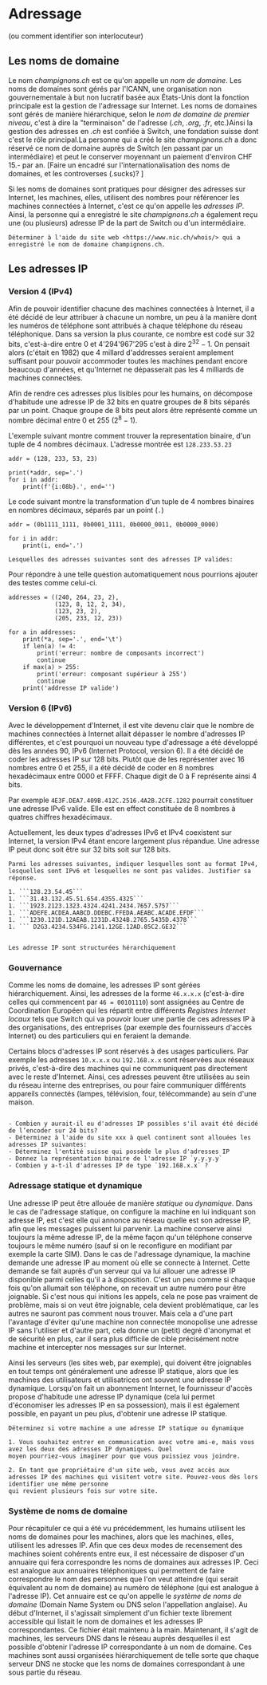 # Adressage

(ou comment identifier son interlocuteur)

## Les noms de domaine

Le nom *champignons.ch* est ce qu'on appelle un *nom de domaine*.
Les noms de domaines sont gérés par l'ICANN, une organisation non gouvernementale à but non lucratif
basée aux États-Unis dont la fonction principale est la gestion de l'adressage sur Internet.
Les noms de domaines sont gérés de manière hiérarchique, selon le
*nom de domaine de premier niveau*, c'est à dire la "terminaison" de l'adresse (*.ch*, *.org*, *.fr*, etc.)Ainsi la gestion des adresses en *.ch* est confiée à Switch, une fondation suisse dont c'est le rôle principal.La personne qui a créé le site *champignons.ch* a donc
réservé ce nom de domaine auprès de Switch (en passant par un intermédiaire) et peut le conserver moyennant un paiement d'environ CHF 15.- par an.
[Faire un encadré sur l'internationalisation des noms de domaines, et les controverses (.sucks)? ]

Si les noms de domaines sont pratiques pour désigner des adresses sur Internet, les machines, elles, utilisent des
nombres pour référencer les machines connectées à Internet, c'est ce qu'on appelle les *adresses IP*. Ainsi,
la personne qui a enregistré le site *champignons.ch* a également reçu une (ou plusieurs) adresse IP de la part de
Switch ou d'un intermédiaire.

<!-- Ajouter une illustration de la gestion des noms de domaines?  -->

```{micro}
Déterminer à l'aide du site web <https://www.nic.ch/whois/> qui a enregistré le nom de domaine champignons.ch.
````
## Les adresses IP

### Version 4 (IPv4)

Afin de pouvoir identifier chacune des machines connectées à Internet, il a été décidé de leur attribuer à chacune
un nombre, un peu à la manière dont les numéros de téléphone sont attribués à chaque téléphone du réseau téléphonique.
Dans sa version la plus courante, ce nombre est codé sur 32 bits, c'est-à-dire entre 0 et 4'294'967'295 c'est à dire $2^{32}-1$.
On pensait alors (c'était en 1982) que 4 millard d'addresses seraient amplement suffisant pour pouvoir accommoder toutes les machines pendant encore beaucoup d'années, et qu'Internet
ne dépasserait pas les 4 milliards de machines connectées. 
<!-- [dire combien il y en avait à l'époque]. -->
Afin de rendre ces adresses plus lisibles pour les humains, on décompose d'habitude une adresse IP de 32 bits en
quatre groupes de 8 bits séparés par un point. Chaque groupe de 8 bits peut alors être représenté comme un nombre décimal
entre 0 et 255 ($2^8-1$).

L'exemple suivant montre comment trouver la representation binaire, d'un tuple de 4 nombres décimaux. L'adresse montrée est 
`128.233.53.23`

```{codeplay}
addr = (128, 233, 53, 23)

print(*addr, sep='.')
for i in addr:
    print(f'{i:08b}.', end='')
```

Le code suivant montre la transformation d'un tuple de 4 nombres binaires en nombres décimaux, séparés par un point (`.`)

```{codeplay}
addr = (0b1111_1111, 0b0001_1111, 0b0000_0011, 0b0000_0000)

for i in addr:
    print(i, end='.')
```

```{exercise}
Lesquelles des adresses suivantes sont des adresses IP valides:
````
Pour répondre à une telle question automatiquement nous pourrions ajouter des testes comme celui-ci.

```{codeplay}
addresses = ((240, 264, 23, 2),
             (123, 8, 12, 2, 34), 
             (123, 23, 2),
             (205, 233, 12, 23))

for a in addresses:
    print(*a, sep='.', end='\t')
    if len(a) != 4:
        print('erreur: nombre de composants incorrect')
        continue
    if max(a) > 255:
        print('erreur: composant supérieur à 255')
        continue
    print('addresse IP valide')
```

### Version 6 (IPv6)

Avec le développement d'Internet, il est vite devenu clair que le nombre de machines connectées à Internet allait dépasser le nombre d'adresses IP différentes, et c'est pourquoi un nouveau type d'adressage a été développé dès les années 90, IPv6 (Internet Protocol, version 6). Il a été décidé de coder les adresses IP sur 128 bits. Plutôt que
de les représenter avec 16 nombres entre 0 et 255, il a été décidé de coder en 8 nombres hexadécimaux
entre 0000 et FFFF. Chaque digit de 0 à F représente ainsi 4 bits.

Par exemple ```4E3F.DEA7.409B.412C.2516.4A2B.2CFE.1282``` pourrait constituer une adresse IPv6 valide. Elle est en effect
constituée de 8 nombres à quatres chiffres hexadécimaux. 

Actuellement, les deux types d'adresses IPv6 et IPv4 coexistent sur Internet, la version IPv4 étant encore largement
plus répandue. Une adresse IP peut donc soit être sur 32 bits soit sur 128 bits.

```{exercise}
Parmi les adresses suivantes, indiquer lesquelles sont au format IPv4, lesquelles sont IPv6 et lesquelles ne sont pas valides. Justifier sa réponse. 

1. ```128.23.54.45```
1. ```31.43.132.45.51.654.4355.4325```
1. ```1923.2123.1323.4324.4241.2434.7657.5757```
1. ```ADEFE.ACDEA.AABCD.DDEBC.FFEDA.AEABC.ACADE.EFDF```
1. ```1230.121D.12AEAB.1231D.4324B.2765.5435D.4378```
1. ``` D2G3.4234.534FG.2141.12GE.12AD.85C2.GE32```

````

```{togofurther} Blocs et Masques

Les adresse IP sont structurées hérarchiquement 

````

### Gouvernance

<!-- TODO: faire le lien avec les indicatifs -->

Comme les noms de domaine, les adresses IP sont gérées hiérarchiquement. Ainsi, les adresses de la forme
`46.x.x.x` (c'est-à-dire celles qui commencent par `46 = 00101110`) sont assignées au Centre de Coordination
Européen qui les répartit entre différents *Registres Internet locaux* tels que Switch qui va pouvoir
louer une partie de ces adresses IP à des organisations, des entreprises (par exemple des fournisseurs d'accès Internet) ou des particuliers qui en feraient la demande.

Certains blocs d'adresses IP sont réservés à des usages particuliers. Par exemple les adresses `10.x.x.x`  ou
`192.168.x.x` sont réservées aux réseaux privés, c'est-à-dire des machines qui ne communiquent pas directement
avec le reste d'Internet. Ainsi, ces adresses peuvent être utilisées au sein du réseau interne des entreprises,
ou pour faire communiquer différents appareils connectés (lampes, télévision, four, télécommande) au sein d'une
maison.

```{exercise}

- Combien y aurait-il eu d'adresses IP possibles s'il avait été décidé de l’encoder sur 24 bits?
- Déterminez à l'aide du site xxx à quel continent sont allouées les adresses IP suivantes:
- Déterminez l'entité suisse qui possède le plus d'adresses IP
- Donnez la représentation binaire de l'adresse IP `y.y.y.y`
- Combien y a-t-il d'adresses IP de type `192.168.x.x` ?
````

### Adressage statique et dynamique

Une adresse IP peut être allouée de manière *statique* ou *dynamique*. Dans le cas de l'adressage statique, on configure la machine en lui indiquant son adresse IP, est c'est elle qui annonce au réseau quelle est son
adresse IP, afin que les messages puissent lui parvenir. La machine conserve ainsi toujours la même adresse IP, de la même façon qu'un téléphone conserve toujours le même numéro (sauf si on le reconfigure en modifiant par exemple la carte SIM). Dans le cas de l'adressage dynamique, la machine demande une adresse IP au moment où elle se connecte à Internet. Cette demande se fait auprès d'un serveur qui va lui allouer une adresse IP disponible parmi celles qu'il a à disposition. C'est un peu comme si chaque fois qu'on allumait son téléphone, on recevait un autre numéro pour être joignable. Si c'est nous qui initions les appels, cela ne pose pas vraiment de problème, mais si on veut être
joignable, cela devient problématique, car les autres ne sauront pas comment nous trouver. Mais cela a d'une part l'avantage d'éviter qu'une machine non connectée monopolise une adresse IP sans l'utiliser et d'autre part, cela donne un (petit) degré d'anonymat et de sécurité en plus, car il sera plus difficile de cible précisément notre machine et intercepter nos messages sur sur Internet.

Ainsi les serveurs (les sites web, par exemple), qui doivent être joignables en tout temps ont généralement une adresse IP statique, alors que les machines des utilisateurs et utilisatrices ont souvent une adresse IP dynamique. Lorsqu'on fait un
abonnement Internet, le fournisseur d'accès propose d'habitude une adresse IP dynamique (cela lui permet d'économiser les adresses IP en sa possession), mais il est également possible, en payant un peu plus, d'obtenir une adresse IP statique.


```{micro}
Déterminez si votre machine a une adresse IP statique ou dynamique
````
```{Exercise}
1. Vous souhaitez entrer en communication avec votre ami-e, mais vous avez les deux des adresses IP dynamiques. Quel
moyen pourriez-vous imaginer pour que vous puissiez vous joindre.

2. En tant que propriétaire d'un site web, vous avez accès aux adresses IP des machines qui visitent votre site. Pouvez-vous dès lors identifier une même personne
qui revient plusieurs fois sur votre site. 
````
### Système de noms de domaine

Pour récapituler ce qui a été vu précédemment, les humains utilisent les noms de domaines pour les machines, alors que les machines, elles, utilisent les adresses IP. Afin que ces deux modes de recensement des machines soient cohérents entre eux, il est nécessaire de disposer d'un annuaire qui fera correspondre les noms de domaines aux adresses IP. Ceci est analogue aux annuaires téléphoniques qui permettent de faire correspondre le nom des personnes que l'on veut atteindre (qui serait équivalent au nom de domaine) au numéro de téléphone (qui est analogue à l'adresse IP). Cet annuaire est ce qu'on appelle le *système de noms de domaine* (Domain Name System ou DNS selon l'appellation anglaise). Au début d'Internet, il s'agissait simplement d'un fichier texte librement accessible qui listait le nom de domaines et les adresses IP correspondantes. Ce fichier était maintenu à la main. Maintenant, il s'agit de machines, les serveurs DNS dans le réseau auprès desquelles il est possible d'obtenir l'adresse IP correspondante à un nom de domaine. Ces machines sont aussi organisées hiérarchiquement de telle sorte que chaque serveur DNS ne stocke que les noms de domaines correspondant à une sous partie du réseau.

<!-- [Mettre une illustration] -->
<!-- [Donner quelques détails du système ? ] -->
